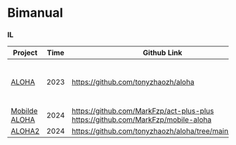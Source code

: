 # Bimanual

### IL

| Project                                         | Time | Github Link                                                  | Env                                                          | Conference |
| ----------------------------------------------- | ---- | ------------------------------------------------------------ | ------------------------------------------------------------ | ---------- |
| [ALOHA](https://tonyzhaozh.github.io/aloha/)    | 2023 | https://github.com/tonyzhaozh/aloha                          | [Transfer Cube and Bimanual Insertion](https://github.com/tonyzhaozh/act) | RSS        |
| [Mobilde ALOHA](https://mobile-aloha.github.io) | 2024 | https://github.com/MarkFzp/act-plus-plus<br />https://github.com/MarkFzp/mobile-aloha |                                                              |            |
| [ALOHA2](https://aloha-2.github.io/)            | 2024 | https://github.com/tonyzhaozh/aloha/tree/main/aloha2         | [MuJoco](https://github.com/google-deepmind/mujoco_menagerie/tree/main/aloha/) |            |

